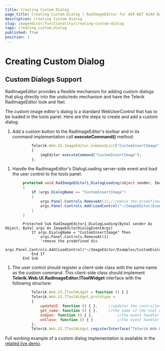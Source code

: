 ```yaml
---
title: Creating Custom Dialog
page_title: Creating Custom Dialog | RadImageEditor for ASP.NET AJAX Documentation
description: Creating Custom Dialog
slug: imageeditor/functionality/creating-custom-dialog
tags: creating,custom,dialog
published: True
position: 1
---
```


# Creating Custom Dialog



## Custom Dialogs Support

RadImageEditor provides a flexible mechanism for adding custom dialogs that plug directly into the undo/redo mechanism and have the Telerik RadImageEditor look and feel.

The custom image editor's dialog is a standard WebUserControl that has to be loaded in the tools panel. Here are the steps to create and add a custom dialog:

1. Add a custom button to the RadImageEditor's toolbar and in its command implementation call **executeCommand()** method:

````JavaScript
	        Telerik.Web.UI.ImageEditor.CommandList["CustomInsertImage"] = function (imgEditor, commandName, args)
	        {
	            imgEditor.executeCommand("CustomInsertImage");
	        };
````



1. Handle the RadImageEditor's DialogLoading server-side event and load the user control to the tools panel:



````C#
	    protected void RadImageEditor1_DialogLoading(object sender, ImageEditorDialogEventArgs args)
	    {
	        if (args.DialogName == "CustomInsertImage")
	        {
	            args.Panel.Controls.RemoveAt(1);//remove the predefined div
	            args.Panel.Controls.Add(LoadControl("~/ImageEditor/Examples/CustomDialogInsertImage/CustomInsertImageDialog.ascx"));
	        }
	    }
````
````VB
	    Protected Sub RadImageEditor1_DialogLoading(ByVal sender As Object, ByVal args As ImageEditorDialogEventArgs)
	        If args.DialogName = "CustomInsertImage" Then
	            args.Panel.Controls.RemoveAt(1)
	            'remove the predefined div
	            args.Panel.Controls.Add(LoadControl("~/ImageEditor/Examples/CustomDialogInsertImage/CustomInsertImageDialog.ascx"))
	        End If
	    End Sub
````


1. The user control should register a client-side class with the same name as the custom command. This client-side class should implement **Telerik.Web.UI.RadImageEditor.IToolWidget** interface with the following structure:

````JavaScript
	        Telerik.Web.UI.IToolWidget = function () { }
	        Telerik.Web.UI.IToolWidget.prototype =
	        {
	            updateUI: function () { },     //updates the controllers (such us sliders, textboxes and etc.) on the ToolWidget
	            get_name: function () { },     //the name of the tool widget used for identification
	            onOpen: function () { },           //the event handler for the close event of the tool panel
	            onClose: function () { }           //the event handler for the close event of the tool panel
	        };
	        Telerik.Web.UI.IToolWidget.registerInterface("Telerik.Web.UI.ImageEditor.IToolWidget");
````



Full working example of a custom dialog implementation is available in the [related live demo](http://demos.telerik.com/aspnet-ajax/imageeditor/examples/customdialoginsertimage/defaultcs.aspx).
